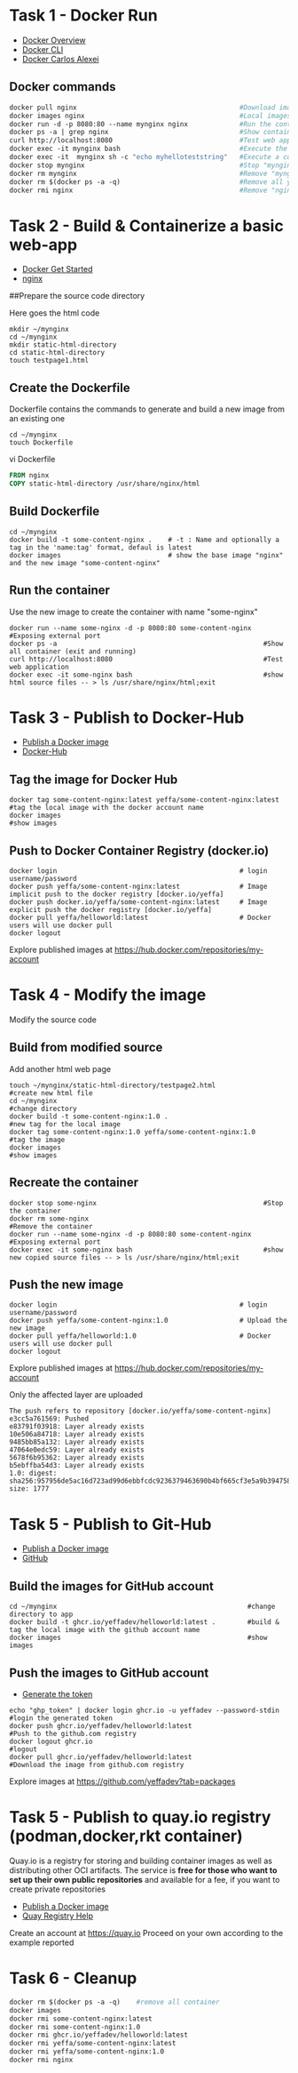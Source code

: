 # Task 1 - Docker Run

- [Docker Overview](https://docs.docker.com/get-started/overview/)
- [Docker CLI](https://docs.docker.com/engine/reference/commandline/)
- [Docker Carlos Alexei](https://github.com/carlosalexei/aks-workshop/blob/main/content/labs/00.docker.md)

## Docker commands

```Dockerfile
docker pull nginx                                         #Download images,Nginx (pronounced "engine-x") is an open source reverse proxy server
docker images nginx                                       #Local images
docker run -d -p 8080:80 --name mynginx nginx             #Run the container with "mynginx" name
docker ps -a | grep nginx                                 #Show container (running & stopped)
curl http://localhost:8080                                #Test web application
docker exec -it mynginx bash                              #Execute the "bash" in a running container (e.g:ls -la;exit)
docker exec -it  mynginx sh -c "echo myhelloteststring"   #Execute a command in a running container,then exit (docker exec --help)
docker stop mynginx                                       #Stop "mynginx" container
docker rm mynginx                                         #Remove "mynginx" container
docker rm $(docker ps -a -q)                              #Remove all your containers
docker rmi nginx                                          #Remove "nginx" image
```

# Task 2 - Build & Containerize a basic web-app

- [Docker Get Started](https://docs.docker.com/get-started/)
- [nginx](https://hub.docker.com/_/nginx)

##Prepare the source code directory

Here goes the html code

```
mkdir ~/mynginx
cd ~/mynginx
mkdir static-html-directory
cd static-html-directory
touch testpage1.html
```

## Create the Dockerfile

Dockerfile contains the commands to generate and build a new image from an existing one

```
cd ~/mynginx
touch Dockerfile
```

vi Dockerfile

```Dockerfile
FROM nginx
COPY static-html-directory /usr/share/nginx/html
```

## Build Dockerfile

```
cd ~/mynginx
docker build -t some-content-nginx .    # -t : Name and optionally a tag in the 'name:tag' format, defaul is latest
docker images                           # show the base image "nginx" and the new image "some-content-nginx"
```

## Run the container

Use the new image to create the container with name "some-nginx"

```
docker run --name some-nginx -d -p 8080:80 some-content-nginx   #Exposing external port
docker ps -a                                                    #Show all container (exit and running)
curl http://localhost:8080                                      #Test web application
docker exec -it some-nginx bash                                 #show html source files -- > ls /usr/share/nginx/html;exit
```

# Task 3 - Publish to Docker-Hub

- [Publish a Docker image](https://dsri.maastrichtuniversity.nl/docs/guide-publish-image/)
- [Docker-Hub](https://docs.docker.com/docker-hub/)

## Tag the image for Docker Hub

```
docker tag some-content-nginx:latest yeffa/some-content-nginx:latest      #tag the local image with the docker account name
docker images                                                             #show images
```

## Push to Docker Container Registry (docker.io)

```
docker login                                              # login username/password
docker push yeffa/some-content-nginx:latest               # Image implicit push to the docker registry [docker.io/yeffa]
docker push docker.io/yeffa/some-content-nginx:latest     # Image explicit push the docker registry [docker.io/yeffa]
docker pull yeffa/helloworld:latest                       # Docker users will use docker pull
docker logout
```
Explore published images at https://hub.docker.com/repositories/my-account

# Task 4 - Modify the image

Modify the source code

## Build from modified source

Add another html web page

```
touch ~/mynginx/static-html-directory/testpage2.html                #create new html file
cd ~/mynginx                                                        #change directory
docker build -t some-content-nginx:1.0 .                            #new tag for the local image
docker tag some-content-nginx:1.0 yeffa/some-content-nginx:1.0      #tag the image
docker images                                                       #show images
```

## Recreate the container

```
docker stop some-nginx                                          #Stop the container
docker rm some-nginx                                            #Remove the container
docker run --name some-nginx -d -p 8080:80 some-content-nginx   #Exposing external port
docker exec -it some-nginx bash                                 #show new copied source files -- > ls /usr/share/nginx/html;exit
```

## Push the new image

```
docker login                                              # login username/password
docker push yeffa/some-content-nginx:1.0                  # Upload the new image
docker pull yeffa/helloworld:1.0                          # Docker users will use docker pull
docker logout
```
Explore published images at https://hub.docker.com/repositories/my-account

Only the affected layer are uploaded

```
The push refers to repository [docker.io/yeffa/some-content-nginx]
e3cc5a761569: Pushed
e83791f03918: Layer already exists
10e506a84718: Layer already exists
9485bb85a132: Layer already exists
47064e0edc59: Layer already exists
5678f6b95362: Layer already exists
b5ebffba54d3: Layer already exists
1.0: digest: sha256:957956de5ac16d723ad99d6ebbfcdc9236379463690b4bf665cf3e5a9b394758 size: 1777
```

# Task 5 - Publish to Git-Hub

- [Publish a Docker image](https://dsri.maastrichtuniversity.nl/docs/guide-publish-image/)
- [GitHub](https://docs.github.com/en/enterprise-server@3.3/packages/working-with-a-github-packages-registry/working-with-the-docker-registry)

## Build the images for GitHub account

```
cd ~/mynginx                                                #change directory to app
docker build -t ghcr.io/yeffadev/helloworld:latest .        #build & tag the local image with the github account name
docker images                                               #show images
```

## Push the images to GitHub account

- [Generate the token](https://github.com/settings/tokens/)

```
echo "ghp_token" | docker login ghcr.io -u yeffadev --password-stdin    #login the generated token
docker push ghcr.io/yeffadev/helloworld:latest                          #Push to the github.com registry
docker logout ghcr.io                                                   #logout
docker pull ghcr.io/yeffadev/helloworld:latest                          #Download the image from github.com registry
```
Explore images at https://github.com/yeffadev?tab=packages

# Task 5 - Publish to quay.io registry (podman,docker,rkt container)

Quay.io is a registry for storing and building container images as well as distributing other OCI artifacts. The service is **free for those who want to set up their own public repositories** and available for a fee, if you want to create private repositories

- [Publish a Docker image](https://dsri.maastrichtuniversity.nl/docs/guide-publish-image/)
- [Quay Registry Help](https://access.redhat.com/articles/quayio-help)

Create an account at https://quay.io
Proceed on your own according to the example reported

# Task 6 - Cleanup

```Dockerfile
docker rm $(docker ps -a -q)    #remove all container
docker images
docker rmi some-content-nginx:latest
docker rmi some-content-nginx:1.0
docker rmi ghcr.io/yeffadev/helloworld:latest
docker rmi yeffa/some-content-nginx:latest
docker rmi yeffa/some-content-nginx:1.0
docker rmi nginx
```
